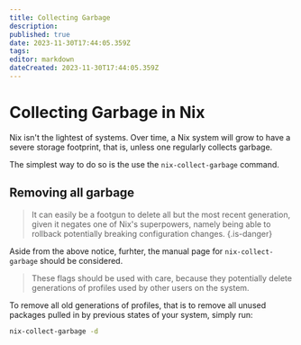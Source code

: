 ```yaml
---
title: Collecting Garbage
description: 
published: true
date: 2023-11-30T17:44:05.359Z
tags: 
editor: markdown
dateCreated: 2023-11-30T17:44:05.359Z
---
```


# Collecting Garbage in Nix
Nix isn't the lightest of systems. Over time, a Nix system will grow to have a severe storage footprint, that is, unless one regularly collects garbage.

The simplest way to do so is the use the `nix-collect-garbage` command.

## Removing all garbage

> It can easily be a footgun to delete all but the most recent generation, given it negates one of Nix's superpowers, namely being able to rollback potentially breaking configuration changes.
{.is-danger}

Aside from the above notice, furhter, the manual page for `nix-collect-garbage` should be considered.

> These flags should be used with care, because they potentially delete generations of profiles used by other users on the system.

To remove all old generations of profiles, that is to remove all unused packages pulled in by previous states of your system, simply run:

```bash
nix-collect-garbage -d
```